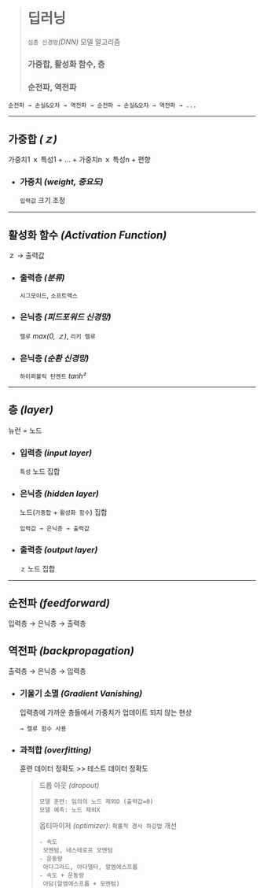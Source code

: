 ># 딥러닝
>`심층 신경망`*(DNN)* 모델 알고리즘
>### 가중합, 활성화 함수, 층
>### 순전파, 역전파
```
순전파 → 손실&오차 → 역전파 → 순전파 → 손실&오차 → 역전파 → ...
```
---

## 가중합 *(ｚ)*
가중치1 ｘ 특성1 + ... + 가중치n ｘ 특성n + 편향

+ ### 가중치 *(weight, 중요도)*
  `입력값` 크기 조정

---

## 활성화 함수 *(Activation Function)*
ｚ → 출력값

+ ### 출력층 *(분류)*
  `시그모이드`, `소프트맥스`

+ ### 은닉층 *(피드포워드 신경망)*
  `렐루` *max(0, ｚ)*, `리키 렐루`

+ ### 은닉층 *(순환 신경망)*
  `하이퍼볼릭 탄젠트` *tanh²*

---

## 층 *(layer)*
뉴런 = 노드

+ ### 입력층 *(input layer)*
  `특성` 노드 집합

+ ### 은닉층 *(hidden layer)*
  노드(`가중합` + `활성화 함수`) 집합
  ```
  입력값 → 은닉층 → 출력값
  ```
  
+ ### 출력층 *(output layer)*
  `ｚ` 노드 집합

---

## 순전파 *(feedforward)*
입력층 → 은닉층 → 출력층

## 역전파 *(backpropagation)*
출력층 → 은닉층 → 입력층

+ ### 기울기 소멸 *(Gradient Vanishing)*
  입력층에 가까운 층들에서 가중치가 업데이트 되지 않는 현상
  ```
  → 렐루 함수 사용 
  ```
  
+ ### 과적합 *(overfitting)*
  훈련 데이터 정확도 >> 테스트 데이터 정확도
  
  >드롭 아웃 *(dropout)*
  >```
  >모델 훈련: 임의의 노드 제외O (출력값=0)
  >모델 예측: 노드 제외X
  >``` 
  >옵티마이저 *(optimizer)*: `확률적 경사 하강법` 개선
  >```
  >- 속도
  >  모멘텀, 네스테로프 모멘텀
  >- 운동량
  >  아다그라드, 아다델타, 알엠에스프롭
  >- 속도 + 운동량
  >  아담(알엠에스프롭 + 모멘텀)
  >```

